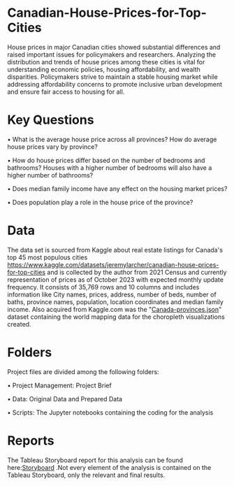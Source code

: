 # Canadian-House-Prices-for-Top-Cities
House prices in major Canadian cities showed substantial differences and raised important issues for policymakers and researchers. Analyzing the distribution and trends of house prices among these cities is vital for understanding economic policies, housing affordability, and wealth disparities. Policymakers strive to maintain a stable housing market while addressing affordability concerns to promote inclusive urban development and ensure fair access to housing for all.
# Key Questions
•	What is the average house price across all provinces? How do average house prices vary by province?

•	How do house prices differ based on the number of bedrooms and bathrooms? Houses with a higher number of bedrooms will also have a higher number of bathrooms?

•	Does median family income have any effect on the housing market prices?

•	Does population play a role in the house price of the province?

# Data
The data set is sourced from Kaggle about real estate listings for Canada's top 45 most populous cities https://www.kaggle.com/datasets/jeremylarcher/canadian-house-prices-for-top-cities and is collected by the author from 2021 Census and currently representation of prices as of October 2023 with expected monthly update frequency.
It consists of 35,769 rows and 10 columns and includes information like City names, prices, address, number of beds, number of baths, province names, population, location coordinates and median family income.
Also acquired from Kaggle.com was the "[Canada-provinces.json](https://www.kaggle.com/datasets/anki112279/canadaprovincesgeojsonfile)" dataset containing the world mapping data for the choropleth visualizations created.
# Folders
Project files are divided among the following folders:

•	Project Management: Project Brief

•	Data: Original Data and Prepared Data

•	Scripts: The Jupyter notebooks containing the coding for the analysis

# Reports
The Tableau Storyboard report for this analysis can be found here:[Storyboard](https://public.tableau.com/app/profile/prateek.sharma7184/viz/Canadianhousepricesfortopcities/Canadianhousepricefortopcities?publish=yes) .Not every element of the analysis is contained on the Tableau Storyboard, only the relevant and final results.
